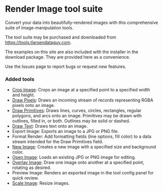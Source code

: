 # Render Image tool suite

Convert your data into beautifully-rendered images with this comprehensive suite of image-manipulation tools.

The tool suite may be purchased and downloaded from https://tools.tlarsendataguy.com.

The examples on this site are also included with the installer in the download package. They are provided here as a convenience.

Use the Issues page to report bugs or request new features.

### Added tools

* [Crop Image](pages/crop_image.md): Crops an image at a specified point to a specified width and height.
* [Draw Pixels](pages/draw_pixels.md): Draws an incoming stream of records representing RGBA pixels onto an image.
* [Draw Primitives](pages/draw_primitives.md): Draws lines, curves, circles, rectangles, regular polygons, and arcs onto an image. Primitives may be drawn with outlines, filled in, or both. Outlines may be solid or dashed.
* [Draw Text](pages/draw_text.md): Draws text onto an image.
* Export Image: Exports an image to a JPG or PNG file.
* Format Render: Add formatting fields (line options, fill color) to a data stream intended for the Draw Primitives field.
* [New Image](pages/new_image.md): Creates a new image with a specified size and background color.
* [Open Image](pages/open_image.md): Loads an existing JPG or PNG image for editing.
* [Overlay Image](pages/overlay_image.md): Draw one image onto another at a specified point, rotating as desired.
* Preview Image: Renders an exported image in the tool config panel for quick review.
* [Scale Image](pages/scale_image.md): Resize images.
